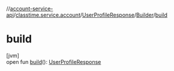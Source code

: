 //[account-service-api](../../../../index.md)/[classtime.service.account](../../index.md)/[UserProfileResponse](../index.md)/[Builder](index.md)/[build](build.md)

# build

[jvm]\
open fun [build](build.md)(): [UserProfileResponse](../index.md)
